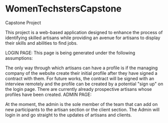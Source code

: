 # WomenTechstersCapstone
Capstone Project

This project is a web-based application designed to enhance the process of identifying skilled artisans while providing an avenue for artisans to display their skills and abilities to find jobs.

LOGIN PAGE: This page is being generated under the following assumptions:

The only way through which artisans can have a profile is if the managing company of the website create their initial profile after they have signed a contract with them.
For future works, the contract will be signed with an interview remotely and the profile can be created by a potential "sign up" on the login page.
There are currently already prospective artisans whose profiles have been created.
ADMIN PAGE:

At the moment, the admin is the sole member of the team that can add on new participants to the artisan section or the client section.
The Admin will login in and go straight to the updates of artisans and clients.

